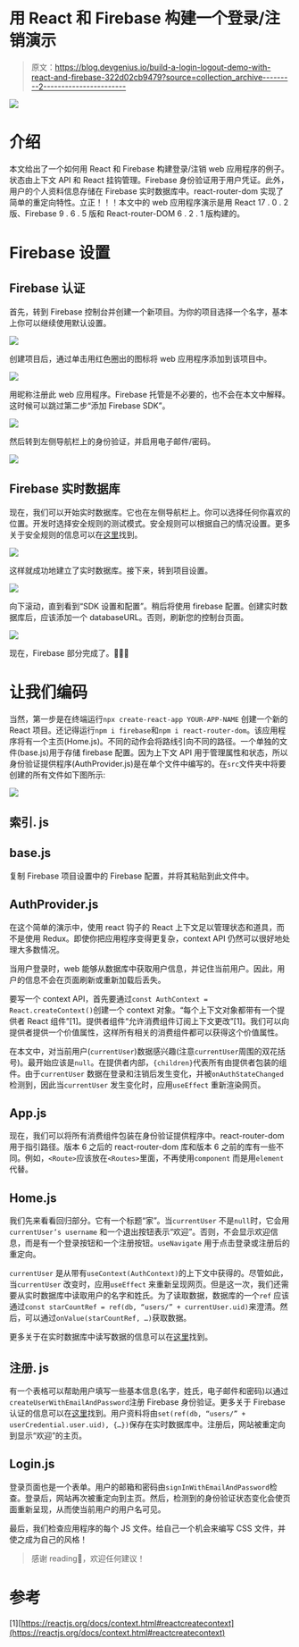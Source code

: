 # 用 React 和 Firebase 构建一个登录/注销演示

> 原文：<https://blog.devgenius.io/build-a-login-logout-demo-with-react-and-firebase-322d02cb9479?source=collection_archive---------2----------------------->

![](img/3c606c532aff4c67efc903d5f688abf5.png)

# 介绍

本文给出了一个如何用 React 和 Firebase 构建登录/注销 web 应用程序的例子。状态由上下文 API 和 React 挂钩管理。Firebase 身份验证用于用户凭证。此外，用户的个人资料信息存储在 Firebase 实时数据库中。react-router-dom 实现了简单的重定向特性。立正！！！本文中的 web 应用程序演示是用 React 17 . 0 . 2 版、Firebase 9 . 6 . 5 版和 React-router-DOM 6 . 2 . 1 版构建的。

# Firebase 设置

## Firebase 认证

首先，转到 Firebase 控制台并创建一个新项目。为你的项目选择一个名字，基本上你可以继续使用默认设置。

![](img/42403ad4f0ffc1cc3dc4ea4a6e8e3ad6.png)

创建项目后，通过单击用红色圈出的图标将 web 应用程序添加到该项目中。

![](img/7cb6966e98b1fbcaad93b8c0a7c7b876.png)

用昵称注册此 web 应用程序。Firebase 托管是不必要的，也不会在本文中解释。这时候可以跳过第二步“添加 Firebase SDK”。

![](img/8ba55a24930018e8834d67ca30cd7865.png)

然后转到左侧导航栏上的身份验证，并启用电子邮件/密码。

![](img/caf2bbb4f9593b09ef5ab3fcc8ff3d82.png)

## Firebase 实时数据库

现在，我们可以开始实时数据库。它也在左侧导航栏上。你可以选择任何你喜欢的位置。开发时选择安全规则的测试模式。安全规则可以根据自己的情况设置。更多关于安全规则的信息可以在[这里](https://firebase.google.com/docs/rules/basics#realtime-database)找到。

![](img/2a0f7308454a713b48ab51f63bb92a99.png)

这样就成功地建立了实时数据库。接下来，转到项目设置。

![](img/d3379295e3d19fef6343c1afb6d79132.png)

向下滚动，直到看到“SDK 设置和配置”。稍后将使用 firebase 配置。创建实时数据库后，应该添加一个 databaseURL。否则，刷新您的控制台页面。

![](img/62f7f58ca852cf357606638b9a8abd26.png)

现在，Firebase 部分完成了。🎉🎉🎉

# 让我们编码

当然，第一步是在终端运行`npx create-react-app YOUR-APP-NAME` 创建一个新的 React 项目。还记得运行`npm i firebase`和`npm i react-router-dom`。该应用程序将有一个主页(Home.js)。不同的动作会将路线引向不同的路径。一个单独的文件(base.js)用于存储 firebase 配置。因为上下文 API 用于管理属性和状态，所以身份验证提供程序(AuthProvider.js)是在单个文件中编写的。在`src`文件夹中将要创建的所有文件如下图所示:

![](img/72bea67d2d42bdd3efeaec764c70e316.png)

## 索引. js

## base.js

复制 Firebase 项目设置中的 Firebase 配置，并将其粘贴到此文件中。

## AuthProvider.js

在这个简单的演示中，使用 react 钩子的 React 上下文足以管理状态和道具，而不是使用 Redux。即使你把应用程序变得更复杂，context API 仍然可以很好地处理大多数情况。

当用户登录时，web 能够从数据库中获取用户信息，并记住当前用户。因此，用户的信息不会在页面刷新或重新加载后丢失。

要写一个 context API，首先要通过`const AuthContext = React.createContext()`创建一个 context 对象。“每个上下文对象都带有一个提供者 React 组件”[1]。提供者组件“允许消费组件订阅上下文更改”[1]。我们可以向提供者提供一个价值属性，这样所有相关的消费组件都可以获得这个价值属性。

在本文中，对当前用户(`currentUser`)数据感兴趣(注意`currentUser`周围的双花括号)。最开始应该是`null`。在提供者内部，`{children}`代表所有由提供者包装的组件。由于`currentUser` 数据在登录和注销后发生变化，并被`onAuthStateChanged`检测到，因此当`currentUser` 发生变化时，应用`useEffect` 重新渲染网页。

## App.js

现在，我们可以将所有消费组件包装在身份验证提供程序中。react-router-dom 用于指引路径。版本 6 之后的 react-router-dom 库和版本 6 之前的库有一些不同。例如，`<Route>`应该放在`<Routes>`里面，不再使用`component` 而是用`element` 代替。

## Home.js

我们先来看看回归部分。它有一个标题“家”。当`currentUser` 不是`null`时，它会用`currentUser’s username` 和一个退出按钮表示“欢迎”。否则，不会显示欢迎信息，而是有一个登录按钮和一个注册按钮。`useNavigate` 用于点击登录或注册后的重定向。

`currentUser` 是从带有`useContext(AuthContext)`的上下文中获得的。尽管如此，当`currentUser` 改变时，应用`useEffect` 来重新呈现网页。但是这一次，我们还需要从实时数据库中读取用户的名字和姓氏。为了读取数据，数据库的一个`ref` 应该通过`const starCountRef = ref(db, “users/” + currentUser.uid)`来澄清。然后，可以通过`onValue(starCountRef, …)`获取数据。

更多关于在实时数据库中读写数据的信息可以在[这里](https://firebase.google.com/docs/database/web/read-and-write)找到。

## 注册. js

有一个表格可以帮助用户填写一些基本信息(名字，姓氏，电子邮件和密码)以通过`createUserWithEmailAndPassword`注册 Firebase 身份验证。更多关于 Firebase 认证的信息可以在[这里](https://firebase.google.com/docs/auth/web/start)找到。用户资料将由`set(ref(db, “users/” + userCredential.user.uid), {…})`保存在实时数据库中。注册后，网站被重定向到显示“欢迎”的主页。

## Login.js

登录页面也是一个表单。用户的邮箱和密码由`signInWithEmailAndPassword`检查。登录后，网站再次被重定向到主页。然后，检测到的身份验证状态变化会使页面重新呈现，从而使当前用户的用户名可见。

最后，我们检查应用程序的每个 JS 文件。给自己一个机会来编写 CSS 文件，并使之成为自己的风格！

> 感谢 reading🥂，欢迎任何建议！

# 参考

[1][https://reactjs.org/docs/context.html#reactcreatecontext](https://reactjs.org/docs/context.html#reactcreatecontext)